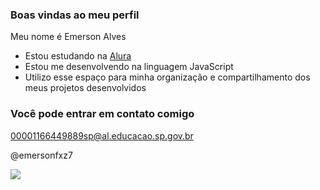 ### Boas vindas ao meu perfil

Meu nome é Emerson Alves 

- Estou estudando na [Alura](https://www.alura.com.br/)
- Estou me desenvolvendo na linguagem JavaScript
- Utilizo esse espaço para minha organização e compartilhamento dos meus projetos desenvolvidos

### Você pode entrar em contato comigo

00001166449889sp@al.educacao.sp.gov.br

@emersonfxz7

![](https://tenor.com/view/goku-peace-dragon-ball-kid-goku-son-goku-gif-27287094)





